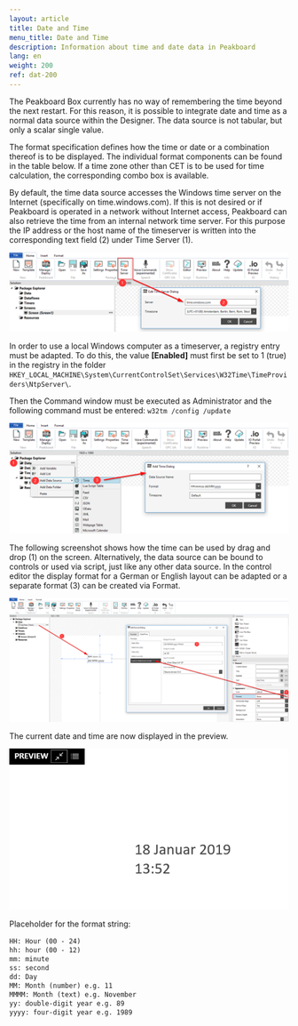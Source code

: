 ```yaml
---
layout: article
title: Date and Time
menu_title: Date and Time
description: Information about time and date data in Peakboard
lang: en
weight: 200
ref: dat-200
---
```



The Peakboard Box currently has no way of remembering the time beyond the next restart. For this reason, it is possible to integrate date and time as a normal data source within the Designer. The data source is not tabular, but only a scalar single value.

The format specification defines how the time or date or a combination thereof is to be displayed. The individual format components can be found in the table below. If a time zone other than CET is to be used for time calculation, the corresponding combo box is available.

By default, the time data source accesses the Windows time server on the Internet (specifically on time.windows.com). If this is not desired or if Peakboard is operated in a network without Internet access, Peakboard can also retrieve the time from an internal network time server. 
For this purpose the IP address or the host name of the timeserver is written into the corresponding text field (2) under Time Server (1).

 ![TimeServer](/assets/images/data-sources/date-and-time/TimeServer.png)


In order to use a local Windows computer as a timeserver, a registry entry must be adapted.
To do this, the value **[Enabled]** must first be set to 1 (true) in the registry in the folder `HKEY_LOCAL_MACHINE\System\CurrentControlSet\Services\W32Time\TimeProviders\NtpServer\`.

Then the Command window must be executed as Administrator and the following command must be entered:
`w32tm /config /update`

 ![Add Time Dialog](/assets/images/data-sources/date-and-time/add-time-dialog.png)

The following screenshot shows how the time can be used by drag and drop (1) on the screen. Alternatively, the data source can be bound to controls or used via script, just like any other data source.
In the control editor the display format for a German or English layout can be adapted or a separate format (3) can be created via Format.

 ![Place Time](/assets/images/data-sources/date-and-time/place-time.png)

The current date and time are now displayed in the preview.

 ![Preview Time](/assets/images/data-sources/date-and-time/preview-time.png)

Placeholder for the format string:

```
HH: Hour (00 - 24)
hh: hour (00 - 12)
mm: minute
ss: second
dd: Day
MM: Month (number) e.g. 11
MMMM: Month (text) e.g. November
yy: double-digit year e.g. 89
yyyy: four-digit year e.g. 1989
```
